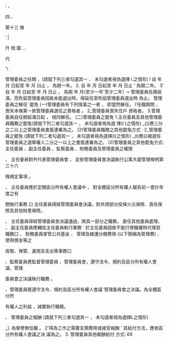 : 、

四 、

第十三 條

‵ |

升 杻 圖 …

代

'\

管理委員之任期 ，(請就下列三者勾選其一 、 未勾選者視為選擇 l.之情形)
_l_ 自 年 月 日起至 年 月 曰止 ， 為期一年。
2. 自 年 月 日起至 年 月 日止 ' 為期二年。
3' 自 年 月 日起至 年 月 日止 ， 為期 年 月(至少一年'至夕二年〕=
管理委員任期屆滿，而吹屆管理委員因故未能選出時，得延任至吹屆管理委員選出時
為止。
管理委員之解任‵ 罷免
(一)管理委員有下列情事之一者 ， 即當然解任。
l′任職期問 ， 喪失本條第一款管理委員選任之責格者 。
2_管理委員喪失住戶 資格者。
3.管理委員自任期屆滿日起 ， 視同解任。
(二)管理委員之罷免
1.主任委員及其他管理委員職務之罷兔(請就下列二者勾選其一 ， 未勾選者視為選
擇(l )之情彤)
_(])應三分之二以上之管理委員書面連署為之。
(2)管理委員職務之其他罷兔方式 :
2_管理委員之罷免 (請就下列二者勾選其一 ， 未勾選者視為選擇(l)之情形)
_(l)應曰被選任管理委員之選舉權人二分之一以上之書面連署為之。
(2)管理委員之其他罷兔方式:
主任委員 、副主任委員 、監察委員 、財務委員及管理委員之權限

 

 

 

 

 

 

 

 

 

 

 

 

 

 

 

 

、 主任委員對外代表管理委員會 ， 並依管理委員會決議執行公寓大廈管理條例第三十六

條規定事項 。

、 主任委員應於定期區分所有權人會議中 ， 對全體區分所有權人報告前一會計年度之有

關執行事務 口
主任委員得經管理委員會決議，對共用部分投保火災保險、貴任保險及其他財產保險。

、 主任委員得經管理委員舍決議通過，將其一部分之職務， 委任其他委員處理。
、 副主任委員應輔佐主任委員軌行業務 ' 於主任委員因故不能行使職權時代理其職務口
、 財務委員掌管公共基金 、 菅理及維護分檐費用 (以下簡稱為管理費) 、使用償金等之

收取、保管、運用及支出等事務口

、監察委員應監督管理委員 、管理委員會，遵守法令、規約及區分所有權人會議、管理

委員會之決議執行職務 。

、管理委員應遵守法令、規約及區分所有權人會議ˋ管理委員會之決議。為全體區分所

有權人之利益 ，誡實執行職務。

、 管理委員之報酬 (請就下列三者勾選其一 ， 未勾選者視為選擇L之情形)

_]. 為榮譽無佮職 。
2'得為工作之需要支領費用或接受報酬 ' 其給付方法，應依區分所有權人會議之決
議為之。
3. 管理委員其他報酬給付 方式:
68

 

 

 

 

 

